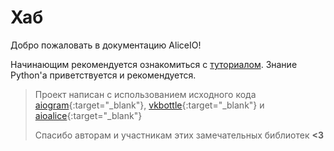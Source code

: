 # Хаб

Добро пожаловать в документацию AliceIO!

Начинающим рекомендуется ознакомиться с [туториалом](tutorial/index.md).
Знание Python'а приветствуется и рекомендуется.

> Проект написан с использованием исходного кода [aiogram](https://github.com/aiogram/aiogram/){:target="_blank"},
> [vkbottle](https://github.com/vkbottle/vkbottle/){:target="_blank"}
> и [aioalice](https://github.com/mahenzon/aioalice){:target="_blank"}
>
> Спасибо авторам и участникам этих замечательных библиотек **<3**
